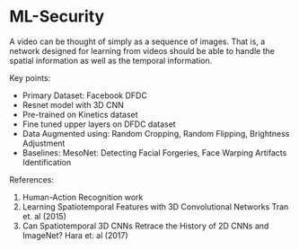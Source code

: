 # ML-Security

A video can be thought of simply as a sequence of images. That is, a network designed for learning from videos should be able to handle the spatial information as well as the temporal information. 

Key points:
- Primary Dataset: Facebook DFDC
- Resnet model with 3D CNN
- Pre-trained on Kinetics dataset
- Fine tuned upper layers on DFDC dataset
- Data Augmented using: Random Cropping, Random Flipping, Brightness Adjustment
- Baselines: MesoNet: Detecting Facial Forgeries, Face Warping Artifacts Identification


References:
1. Human-Action Recognition work 
2. Learning Spatiotemporal Features with 3D Convolutional Networks Tran et. al (2015)
3. Can Spatiotemporal 3D CNNs Retrace the History of 2D CNNs and ImageNet? Hara et. al (2017) 

